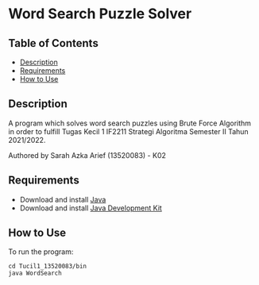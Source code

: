 # Word Search Puzzle Solver

## Table of Contents
  - [Description](#description)
  - [Requirements](#requirements)
  - [How to Use](#how-to-use)


## Description
A program which solves word search puzzles using Brute Force Algorithm in order to fulfill Tugas Kecil 1 IF2211 Strategi Algoritma Semester II Tahun 2021/2022.

Authored by Sarah Azka Arief (13520083) - K02

## Requirements
- Download and install [Java](https://www.java.com/en/download/)
- Download and install [Java Development Kit](https://www.oracle.com/java/technologies/downloads/)

## How to Use
To run the program:

    cd Tucil1_13520083/bin
    java WordSearch
